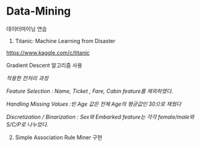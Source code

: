 # Data-Mining
데이터마이닝 연습



1. Titanic: Machine Learning from Disaster

https://www.kaggle.com/c/titanic

Gradient Descent 알고리즘 사용

*적용한 전처리 과정*

*Feature Selection : Name, Ticket , Fare, Cabin feature를 제외하였다.*

*Handling Missing Values :빈 Age 값은 전체 Age의 평균값인 30으로 채웠다*

*Discretization / Binarization : Sex와 Embarked feature는 각각 female/male와 S/C/P로 나누었다.*

 
 
 
2. Simple Association Rule Miner 구현
